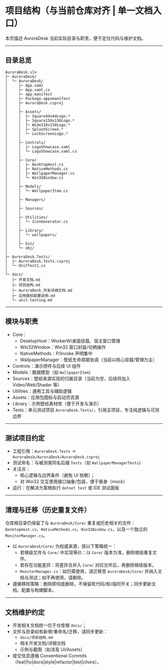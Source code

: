 # 项目结构（与当前仓库对齐 | 单一文档入口）

本页描述 AuroraDesk 当前实际目录与职责，便于定位代码与维护文档。

---

## 目录总览

```text
AuroraDesk.sln
├─ AuroraDesk/
│  └─ AuroraDesk/
│     ├─ App.xaml
│     ├─ App.xaml.cs
│     ├─ app.manifest
│     ├─ Package.appxmanifest
│     ├─ AuroraDesk.csproj
│     │
│     ├─ Assets/
│     │  ├─ Square44x44Logo.*
│     │  ├─ Square150x150Logo.*
│     │  ├─ Wide310x150Logo.*
│     │  ├─ SplashScreen.*
│     │  └─ LockScreenLogo.*
│     │
│     ├─ Controls/
│     │  ├─ LogoShowcase.xaml
│     │  └─ LogoShowcase.xaml.cs
│     │
│     ├─ Core/
│     │  ├─ DesktopHost.cs
│     │  ├─ NativeMethods.cs
│     │  ├─ WallpaperManager.cs
│     │  └─ Win32Window.cs
│     │
│     ├─ Models/
│     │  └─ WallpaperItem.cs
│     │
│     ├─ Managers/
│     │
│     ├─ Sources/
│     │
│     ├─ Utilities/
│     │  └─ IconGenerator.cs
│     │
│     ├─ Library/
│     │  └─ wallpapers/
│     │
│     ├─ bin/
│     └─ obj/
│
├─ AuroraDesk.Tests/
│  ├─ AuroraDesk.Tests.csproj
│  └─ UnitTest1.cs
│
└─ docs/
   ├─ 开发文档.md
   ├─ 项目结构.md
   ├─ AuroraDesk_开发详细文档.md
   ├─ 应用图标配置说明.md
   └─ unit-testing.md
```

---

## 模块与职责

- Core：
  - DesktopHost：WorkerW/桌面挂载、宿主窗口管理
  - Win32Window：Win32 窗口封装/句柄操作
  - NativeMethods：P/Invoke 声明集中
  - WallpaperManager：壁纸生命周期协调（当前以核心挂载/管理为主）
- Controls：演示控件与后续 UI 组件
- Models：数据模型（如 `WallpaperItem`）
- Sources：壁纸来源实现的归属目录（当前为空，后续将加入 Video/Web/Shader 等）
- Utilities：通用工具与辅助逻辑
- Assets：应用包图标与启动页资源
- Library：示例壁纸素材库（便于开发与演示）
- Tests：单元测试项目 `AuroraDesk.Tests/`，引用主项目，专注纯逻辑与可测边界

---

## 测试项目约定

- 工程引用：`AuroraDesk.Tests` → `AuroraDesk/AuroraDesk/AuroraDesk.csproj`
- 测试命名：与被测类同名后缀 `Tests`（如 `WallpaperManagerTests`）
- 关注点：
  - 核心逻辑与边界条件（避免 UI 依赖）；
  - 对 Win32 交互使用接口抽象/包装，便于替身（mock）
- 运行：在解决方案根执行 `dotnet test` 或 IDE 测试面板

---

## 清理与迁移（历史重复文件）

仓库根目录仍保留了与 `AuroraDesk/Core/` 重复或历史相关的文件：`DesktopHost.cs`、`NativeMethods.cs`、`Win32Window.cs`，以及一个独立的 `MonitorManager.cs`。

- 以 `AuroraDesk/Core/` 为权威来源，按以下策略统一：
  - 若根级文件与 `Core/` 中实现等价：以 `Core/` 版本为准，删除根级重复文件。
  - 若存在功能差异：将差异合并入 `Core/` 对应文件后，再删除根级版本。
  - `MonitorManager.cs`：如仍需使用，请迁移至 `AuroraDesk/Core/` 并纳入文档与测试；如不再使用，请删除。
- 遵循移除策略：删除即彻底删除，不保留死代码/桩/临时开关；同步更新文档、配置与构建脚本。

---

## 文档维护约定

- 开发相关文档统一位于仓库根 `docs/`；
- 文件与目录如有新增/重命名/迁移，请同步更新：
  - `docs/项目结构.md`
  - 相关开发文档/详细文档
  - 示例与截图（如涉及 UI/Assets）
- 提交信息遵循 Conventional Commits（feat|fix|docs|style|refactor|test|chore）。
